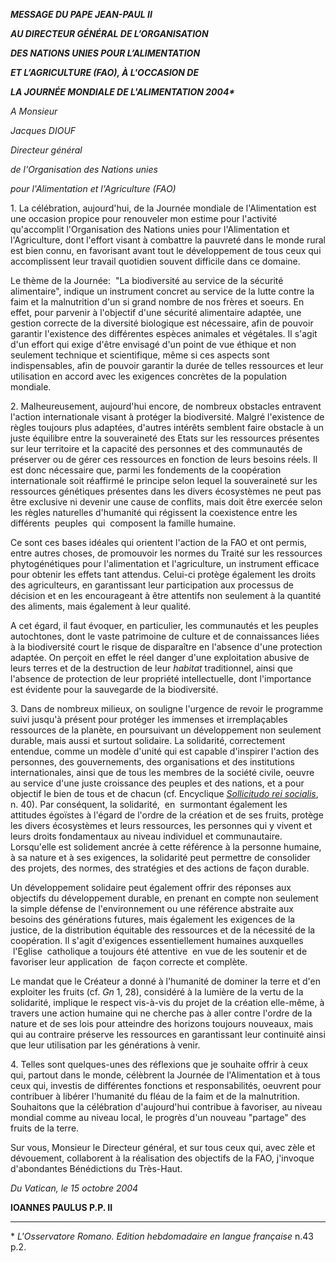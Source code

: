 ***MESSAGE DU PAPE JEAN-PAUL II***

***AU DIRECTEUR G******ÉNÉRAL DE L’ORGANISATION***

***DES NATIONS UNIES POUR L’ALIMENTATION***

***ET L’AGRICULTURE (FAO), À L'OCCASION DE***

***LA JOURNÉE MONDIALE DE L'ALIMENTATION 2004\****

*A Monsieur*

*Jacques DIOUF*

*Directeur général*

*de l'Organisation des Nations unies*

*pour l'Alimentation et l'Agriculture (FAO)*

1. La célébration, aujourd'hui, de la Journée mondiale de l'Alimentation est une occasion propice pour renouveler mon estime pour l'activité qu'accomplit l'Organisation des Nations unies pour l'Alimentation et l'Agriculture, dont l'effort visant à combattre la pauvreté dans le monde rural est bien connu, en favorisant avant tout le développement de tous ceux qui accomplissent leur travail quotidien souvent difficile dans ce domaine.

Le thème de la Journée:  "La biodiversité au service de la sécurité alimentaire", indique un instrument concret au service de la lutte contre la faim et la malnutrition d'un si grand nombre de nos frères et soeurs. En effet, pour parvenir à l'objectif d'une sécurité alimentaire adaptée, une gestion correcte de la diversité biologique est nécessaire, afin de pouvoir garantir l'existence des différentes espèces animales et végétales. Il s'agit d'un effort qui exige d'être envisagé d'un point de vue éthique et non seulement technique et scientifique, même si ces aspects sont indispensables, afin de pouvoir garantir la durée de telles ressources et leur utilisation en accord avec les exigences concrètes de la population mondiale.

2. Malheureusement, aujourd'hui encore, de nombreux obstacles entravent l'action internationale visant à protéger la biodiversité. Malgré l'existence de règles toujours plus adaptées, d'autres intérêts semblent faire obstacle à un juste équilibre entre la souveraineté des Etats sur les ressources présentes sur leur territoire et la capacité des personnes et des communautés de préserver ou de gérer ces ressources en fonction de leurs besoins réels. Il est donc nécessaire que, parmi les fondements de la coopération internationale soit réaffirmé le principe selon lequel la souveraineté sur les ressources génétiques présentes dans les divers écosystèmes ne peut pas être exclusive ni devenir une cause de conflits, mais doit être exercée selon les règles naturelles d'humanité qui régissent la coexistence entre les différents  peuples  qui  composent la famille humaine.

Ce sont ces bases idéales qui orientent l'action de la FAO et ont permis, entre autres choses, de promouvoir les normes du Traité sur les ressources phytogénétiques pour l'alimentation et l'agriculture, un instrument efficace pour obtenir les effets tant attendus. Celui-ci protège également les droits des agriculteurs, en garantissant leur participation aux processus de décision et en les encourageant à être attentifs non seulement à la quantité des aliments, mais également à leur qualité.

A cet égard, il faut évoquer, en particulier, les communautés et les peuples autochtones, dont le vaste patrimoine de culture et de connaissances liées à la biodiversité court le risque de disparaître en l'absence d'une protection adaptée. On perçoit en effet le réel danger d'une exploitation abusive de leurs terres et de la destruction de leur *habitat* traditionnel, ainsi que l'absence de protection de leur propriété intellectuelle, dont l'importance est évidente pour la sauvegarde de la biodiversité.

3. Dans de nombreux milieux, on souligne l'urgence de revoir le programme suivi jusqu'à présent pour protéger les immenses et irremplaçables ressources de la planète, en poursuivant un développement non seulement durable, mais aussi et surtout solidaire. La solidarité, correctement entendue, comme un modèle d'unité qui est capable d'inspirer l'action des personnes, des gouvernements, des organisations et des institutions internationales, ainsi que de tous les membres de la société civile, oeuvre au service d'une juste croissance des peuples et des nations, et a pour objectif le bien de tous et de chacun (cf. Encyclique *[Sollicitudo rei socialis](http://www.vatican.va/edocs/FRA0079/_INDEX.HTM)*, n. 40). Par conséquent, la solidarité,  en  surmontant également les attitudes égoïstes à l'égard de l'ordre de la création et de ses fruits, protège les divers écosystèmes et leurs ressources, les personnes qui y vivent et leurs droits fondamentaux au niveau individuel et communautaire. Lorsqu'elle est solidement ancrée à cette référence à la personne humaine, à sa nature et à ses exigences, la solidarité peut permettre de consolider des projets, des normes, des stratégies et des actions de façon durable.

Un développement solidaire peut également offrir des réponses aux objectifs du développement durable, en prenant en compte non seulement la simple défense de l'environnement ou une référence abstraite aux besoins des générations futures, mais également les exigences de la justice, de la distribution équitable des ressources et de la nécessité de la coopération. Il s'agit d'exigences essentiellement humaines auxquelles  l'Eglise  catholique a toujours été attentive  en vue de les soutenir et de favoriser leur application  de  façon correcte et complète.

Le mandat que le Créateur a donné à l'humanité de dominer la terre et d'en exploiter les fruits (cf. *Gn* 1, 28), considéré à la lumière de la vertu de la solidarité, implique le respect vis-à-vis du projet de la création elle-même, à travers une action humaine qui ne cherche pas à aller contre l'ordre de la nature et de ses lois pour atteindre des horizons toujours nouveaux, mais qui au contraire préserve les ressources en garantissant leur continuité ainsi que leur utilisation par les générations à venir.

4. Telles sont quelques-unes des réflexions que je souhaite offrir à ceux qui, partout dans le monde, célèbrent la Journée de l'Alimentation et à tous ceux qui, investis de différentes fonctions et responsabilités, oeuvrent pour contribuer à libérer l'humanité du fléau de la faim et de la malnutrition. Souhaitons que la célébration d'aujourd'hui contribue à favoriser, au niveau mondial comme au niveau local, le progrès d'un nouveau "partage" des fruits de la terre.

Sur vous, Monsieur le Directeur général, et sur tous ceux qui, avec zèle et dévouement, collaborent à la réalisation des objectifs de la FAO, j'invoque d'abondantes Bénédictions du Très-Haut.

*Du Vatican, le 15 octobre 2004*

**IOANNES PAULUS P.P. II**

* * *

\* *L'Osservatore Romano. Edition hebdomadaire en langue française* n.43 p.2.